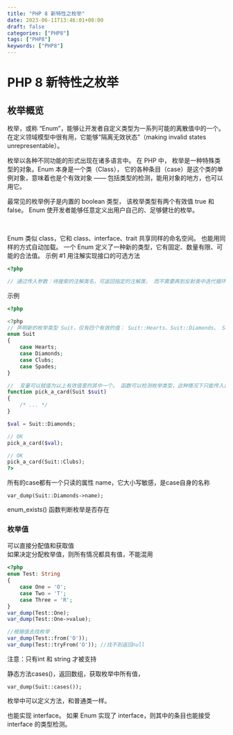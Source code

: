 ```yaml
---
title: "PHP 8 新特性之枚举"
date: 2023-06-11T13:46:01+08:00
draft: false
categories: ["PHP8"]
tags: ["PHP8"]
keywords: ["PHP8"]
---
```


# PHP 8 新特性之枚举

## 枚举概览
枚举，或称 “Enum”，能够让开发者自定义类型为一系列可能的离散值中的一个。 在定义领域模型中很有用，它能够“隔离无效状态”（making invalid states unrepresentable）。

枚举以各种不同功能的形式出现在诸多语言中。 在 PHP 中， 枚举是一种特殊类型的对象。Enum 本身是一个类（Class）， 它的各种条目（case）是这个类的单例对象，意味着也是个有效对象 —— 包括类型的检测，能用对象的地方，也可以用它。

最常见的枚举例子是内置的 boolean 类型， 该枚举类型有两个有效值 true 和 false。 Enum 使开发者能够任意定义出用户自己的、足够健壮的枚举。

<br>

Enum 类似 class，它和 class、interface、trait 共享同样的命名空间。 也能用同样的方式自动加载。 一个 Enum 定义了一种新的类型，它有固定、数量有限、可能的合法值。
示例 #1 用注解实现接口的可选方法
```php
<?php

// 通过传入参数：待搜索的注解类名，可返回指定的注解类， 而不需要再到反射类中迭代循环获取所有注解。
```

示例
```php
<?php

<?php
// 声明新的枚举类型 Suit，仅有四个有效的值： Suit::Hearts、Suit::Diamonds、 Suit::Clubs、Suit::Spades。
enum Suit
{
    case Hearts;
    case Diamonds;
    case Clubs;
    case Spades;
}

//  变量可以赋值为以上有效值里的其中一个。 函数可以检测枚举类型，这种情况下只能传入类型的值。
function pick_a_card(Suit $suit)
{
    /* ... */
}

$val = Suit::Diamonds;

// OK
pick_a_card($val);

// OK
pick_a_card(Suit::Clubs);
?>

```

所有的case都有一个只读的属性 name，它大小写敏感，是case自身的名称
``` 
var_dump(Suit::Diamonds->name);
```

enum_exists() 函数判断枚举是否存在

### 枚举值
可以直接分配值和获取值  
如果决定分配枚举值，则所有情况都具有值，不能混用  
```php
<?php
enum Test: String
{
    case One = 'O';
    case Two = 'T';
    case Three = 'R';
}
var_dump(Test::One);
var_dump(Test::One->value);

//根据值去找枚举
var_dump(Test::from('O'));
var_dump(Test::tryFrom('O')); //找不到返回null

```
注意：只有int 和 string 才被支持

静态方法cases()，返回数组，获取枚举中所有值，
``` 
var_dump(Suit::cases());
```

枚举中可以定义方法，和普通类一样。

也能实现 interface。 如果 Enum 实现了 interface，则其中的条目也能接受 interface 的类型检测。

<?php

参考文章： [PHP: 枚举概览 - Manual ](https://www.php.net/manual/zh/language.enumerations.overview.php)